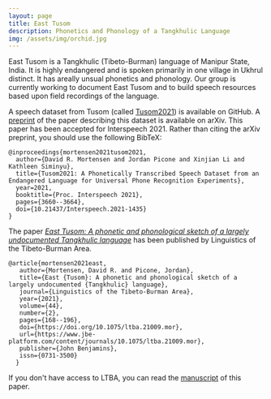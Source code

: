 ```yaml
---
layout: page
title: East Tusom
description: Phonetics and Phonology of a Tangkhulic Language
img: /assets/img/orchid.jpg
---
```


East Tusom is a Tangkhulic (Tibeto-Burman) language of Manipur State, India. It is highly endangered and is spoken primarily in one village in Ukhrul distinct. It has areally unsual phonetics and phonology. Our group is currently working to document East Tusom and to build speech resources based upon field recordings of the language.

A speech dataset from Tusom (called [Tusom2021](https://www.github.com/dmort27/tusom2021)) is available on GitHub. A [preprint](https://arxiv.org/abs/2104.00824) of the paper describing this dataset is available on arXiv. This paper has been accepted for Interspeech 2021. Rather than citing the arXiv preprint, you should use the following BibTeX:
```
@inproceedings{mortensen2021tusom2021,
  author={David R. Mortensen and Jordan Picone and Xinjian Li and Kathleen Siminyu},
  title={Tusom2021: A Phonetically Transcribed Speech Dataset from an Endangered Language for Universal Phone Recognition Experiments},
  year=2021,
  booktitle={Proc. Interspeech 2021},
  pages={3660--3664},
  doi={10.21437/Interspeech.2021-1435}
}
```

The paper [_East Tusom: A phonetic and phonological sketch of a largely undocumented Tangkhulic language_](https://www.jbe-platform.com/content/journals/10.1075/ltba.21009.mor) has been published by Linguistics of the Tibeto-Burman Area.
```
@article{mortensen2021east,
   author={Mortensen, David R. and Picone, Jordan},
   title={East {Tusom}: A phonetic and phonological sketch of a largely undocumented {Tangkhulic} language}, 
   journal={Linguistics of the Tibeto-Burman Area},
   year={2021},
   volume={44},
   number={2},
   pages={168--196},
   doi={https://doi.org/10.1075/ltba.21009.mor},
   url={https://www.jbe-platform.com/content/journals/10.1075/ltba.21009.mor},
   publisher={John Benjamins},
   issn={0731-3500}
  }
```
If you don't have access to LTBA, you can read the [manuscript]({{site.baseurl}}/assets/pdf/mortensen2021east.pdf) of this paper.